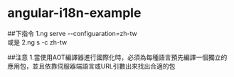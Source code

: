# angular-i18n-example

##下指令 
1.ng serve --configuaration=zh-tw</br> 或是
2.ng s -c zh-tw

##注意
1.當使用AOT編譯器進行國際化時，必須為每種語言預先編譯一個獨立的應用包，並且依靠伺服器端語言或URL引數出來找出合適的包

